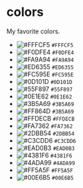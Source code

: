 # colors

My favorite colors.

- ![#FFFCF5](https://placehold.it/15/FFFCF5/000000?text=+) `#FFFCF5`
- ![#F0DFE4](https://placehold.it/15/F0DFE4/000000?text=+) `#F0DFE4`
- ![#FA9A94](https://placehold.it/15/FA9A94/000000?text=+) `#FA9A94`
- ![#ED6355](https://placehold.it/15/ED6355/000000?text=+) `#ED6355`
- ![#FC595E](https://placehold.it/15/FC595E/000000?text=+) `#FC595E`
- ![#0D101D](https://placehold.it/15/0D101D/000000?text=+) `#0D101D`
- ![#55F897](https://placehold.it/15/55F897/000000?text=+) `#55F897`
- ![#0E1E62](https://placehold.it/15/0E1E62/000000?text=+) `#0E1E62`
- ![#3B5A69](https://placehold.it/15/3B5A69/000000?text=+) `#3B5A69`
- ![#FF864D](https://placehold.it/15/FF864D/000000?text=+) `#3B5A69`
- ![#FFDECB](https://placehold.it/15/FFDECB/000000?text=+) `#FFDECB`
- ![#FA7362](https://placehold.it/15/FA7362/000000?text=+) `#FA7362`
- ![#2DBB54](https://placehold.it/15/2DBB54/000000?text=+) `#2DBB54`
- ![#C3CDD6](https://placehold.it/15/C3CDD6/000000?text=+) `#C3CDD6`
- ![#EAD0B3](https://placehold.it/15/EAD0B3/000000?text=+) `#EAD0B3`
- ![#4381F6](https://placehold.it/15/4381F6/000000?text=+) `#4381F6`
- ![#4ADA99](https://placehold.it/15/4ADA99/000000?text=+) `#4ADA99`
- ![#FF5A5F](https://placehold.it/15/FF5A5F/000000?text=+) `#FF5A5F`
- ![#00E6B5](https://placehold.it/15/00E6B5/000000?text=+) `#00E6B5`
